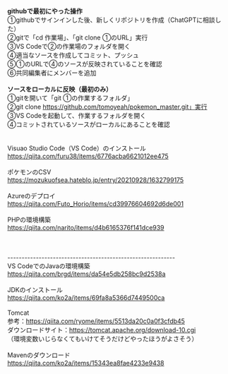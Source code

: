 **githubで最初にやった操作<br>**
①githubでサインインした後、新しくリポジトリを作成（ChatGPTに相談した）<br>
②gitで「cd 作業場」、「git clone ①のURL」実行<br>
③VS Codeで②の作業場のフォルダを開く<br>
④適当なソースを作成してコミット、プッシュ<br>
⑤①のURLで④のソースが反映されていることを確認<br>
⑥共同編集者にメンバーを追加<br>
<br>
**ソースをローカルに反映（最初のみ）<br>**
①gitを開いて「git ①の作業するフォルダ」<br>
②git clone https://github.com/tomoyeah/pokemon_master.git」実行<br>
③VS Codeを起動して、作業するフォルダを開く<br>
④コミットされているソースがローカルにあることを確認<br>
<br>
<br>
Visuao Studio Code（VS Code）のインストール<br>
https://qiita.com/furu38/items/6776acba6621012ee475<br>
<br>
ポケモンのCSV<br>
https://mozukuofsea.hateblo.jp/entry/20210928/1632799175<br>
<br>
Azureのデプロイ<br>
https://qiita.com/Futo_Horio/items/cd39976604692d6de001<br>
<br>
PHPの環境構築<br>
https://qiita.com/narito/items/d4b6165376f141dce939<br>
<br>
<br>
<br>
-----------------------------------------------------------<br>
VS CodeでのJavaの環境構築<br>
https://qiita.com/brgd/items/da54e5db258bc9d2538a<br>
<br>
JDKのインストール<br>
https://qiita.com/ko2a/items/69fa8a5366d7449500ca<br>
<br>
Tomcat<br>
参考：https://qiita.com/ryome/items/5513da20c0a0f3cfdb45<br>
ダウンロードサイト：https://tomcat.apache.org/download-10.cgi<br>
（環境変数いじらなくてもいけてそうだけどやったほうがよさそう）<br>
<br>
Mavenのダウンロード<br>
https://qiita.com/ko2a/items/15343ea8fae4233e9438<br>
